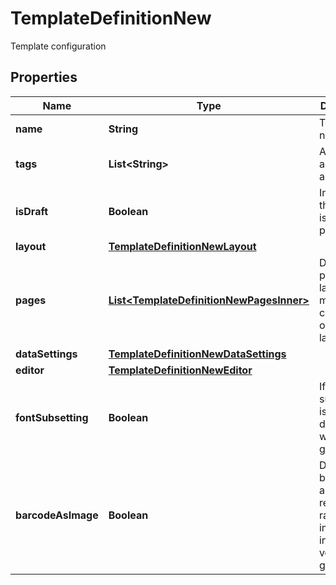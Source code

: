 

# TemplateDefinitionNew

Template configuration

## Properties

| Name | Type | Description | Notes |
|------------ | ------------- | ------------- | -------------|
|**name** | **String** | Template name |  |
|**tags** | **List&lt;String&gt;** | A list of tags assigned to a template |  [optional] |
|**isDraft** | **Boolean** | Indicates if the template is a draft or published. |  [optional] |
|**layout** | [**TemplateDefinitionNewLayout**](TemplateDefinitionNewLayout.md) |  |  [optional] |
|**pages** | [**List&lt;TemplateDefinitionNewPagesInner&gt;**](TemplateDefinitionNewPagesInner.md) | Defines page or label size, margins and components on page or label |  [optional] |
|**dataSettings** | [**TemplateDefinitionNewDataSettings**](TemplateDefinitionNewDataSettings.md) |  |  [optional] |
|**editor** | [**TemplateDefinitionNewEditor**](TemplateDefinitionNewEditor.md) |  |  [optional] |
|**fontSubsetting** | **Boolean** | If font-subsetting is applied to document when generated |  [optional] |
|**barcodeAsImage** | **Boolean** | Defines if barcodes are rendered as raster images instead of vector graphics. |  [optional] |



